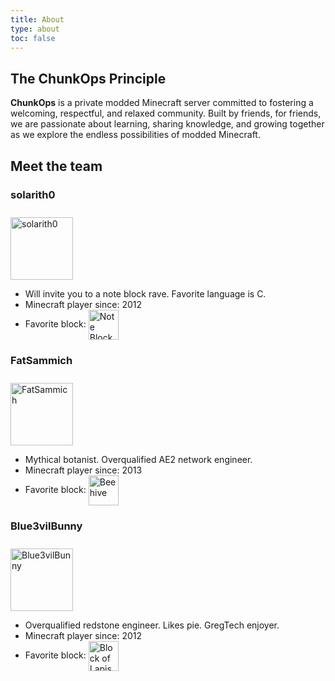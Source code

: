 ```yaml
---
title: About
type: about
toc: false
---
```


## The ChunkOps Principle
**ChunkOps** is a private modded Minecraft server committed to fostering a welcoming, respectful, and relaxed community. Built by friends, for friends, we are passionate about learning, sharing knowledge, and growing together as we explore the endless possibilities of modded Minecraft.

## Meet the team

### solarith0

<img src="https://api.mineatar.io/face/e4166ba1059a487f914f094a7a417af5?scale=32" alt="solarith0" style="margin: 0; margin-top: 10px; border-radius: 0; width: 100px;"/>

- Will invite you to a note block rave. Favorite language is C.
- Minecraft player since: 2012
- Favorite block: <img src="https://minecraft.wiki/images/Note_Block_JE2_BE2.png?0bf0f" alt="Note Block" width="48" style="display: inline; vertical-align: middle; margin: 0; border-radius: 0" />

### FatSammich

<img src="https://api.mineatar.io/face/34eaaa10e6e2485992a403a09bd16300?scale=32" alt="FatSammich" style="margin: 0; margin-top: 10px; border-radius: 0; width: 100px;"/>

- Mythical botanist. Overqualified AE2 network engineer. 
- Minecraft player since: 2013
- Favorite block: <img src="https://minecraft.wiki/images/Beehive_%28S%29_JE1.png?a2997" alt="Beehive" width="48" style="display: inline; vertical-align: middle; margin: 0; border-radius: 0" />

### Blue3vilBunny

<img src="https://api.mineatar.io/face/659346096f1c4c358044060249700649?scale=32" alt="Blue3vilBunny" style="margin: 0; margin-top: 10px; border-radius: 0; width: 100px;"/>

- Overqualified redstone engineer. Likes pie. GregTech enjoyer.
- Minecraft player since: 2012
- Favorite block: <img src="https://minecraft.wiki/images/Block_of_Lapis_Lazuli_JE3_BE3.png?298ce" alt="Block of Lapis Lazuli" width="48" style="display: inline; vertical-align: middle; margin: 0; border-radius: 0" />






